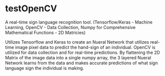 # testOpenCV

A real-time sign language recognition tool. (Tensorflow/Keras - Machine Learning, OpenCV - Data Collection, Numpy for Comprehensive Mathematical Functions - 2D Matricies)

Utilizes Tensorflow and Keras to create an Nueral Network that utilizes real-time image pixel data to predict the hand-sign of an individual.  OpenCV is utilized for data collection and for real-time predictions.  By flattening the 2D Matrix of the image data into a single numpy array, the 3 layered Nueral Network learns from the data and makes accurate predictions of what sign language sign the individual is making.  
